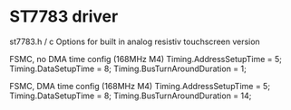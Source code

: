 # ST7783 driver

st7783.h / c
  Options for built in analog resistiv touchscreen version 

FSMC, no DMA time config (168MHz M4)
  Timing.AddressSetupTime = 5;
  Timing.DataSetupTime = 8;
  Timing.BusTurnAroundDuration = 1;

FSMC, DMA time config (168MHz M4)
  Timing.AddressSetupTime = 5;
  Timing.DataSetupTime = 8;
  Timing.BusTurnAroundDuration = 14;
  